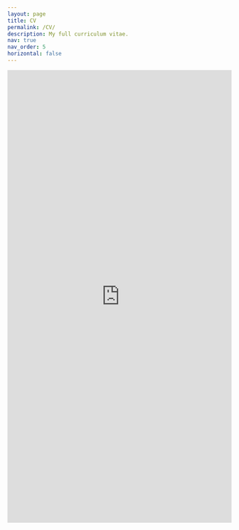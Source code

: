 ```yaml
---
layout: page
title: CV
permalink: /CV/
description: My full curriculum vitae.
nav: true
nav_order: 5
horizontal: false
---
```


<!-- <iframe 
  src="https://drive.google.com/file/d/1rjmnSPFd5NNyWFSDS_ywOUsJEDerAQ4z/preview" 
  frameBorder="0"
  scrolling="auto"
  height="100%"
  width="100%"
></iframe> -->

<!-- <iframe src="https://drive.google.com/file/d/1rjmnSPFd5NNyWFSDS_ywOUsJEDerAQ4z/preview" width="100%" height="1018"></iframe> -->

<embed src="https://bucknercsamuel.github.io/assets/media/BucknerResume2024.pdf" type="application/pdf" width="100%" height="1018" />